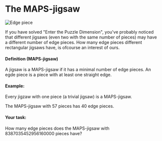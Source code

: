 # The MAPS-jigsaw
![Edge piece](https://pixabay.com/get/ef3cb2072ff71c22d9584518a33219c8b66ae3d11cb6184697f0c571/puzzle-693873_1920.jpg)

If you have solved "Enter the Puzzle Dimension", you've probably
noticed that different jigsaws (even two with the same number of
pieces) may have a different number of edge pieces. How many edge
pieces different rectangular jigsaws have, is ofcourse an interest of
ours.

#### Definition (MAPS-jigsaw)

A jigsaw is a MAPS-jigsaw if it has a minimal number of edge pieces.
An egde piece is a piece with at least one straight edge.


#### Example:

Every jigzaw with one piece (a trivial jigsaw) is a MAPS-jigsaw.

The MAPS-jigsaw with 57 pieces has 40 edge pieces.

#### Your task:

How many edge pieces does the MAPS-jigsaw with 8387035452956160000
pieces have?

